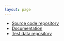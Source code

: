 ```yaml
---
layout: page
---
```


 * [Source code repository](https://github.com/g4edge/pyg4ometry)
 * [Documentation](https://pyg4ometry.readthedocs.io/en/stable/)
 * [Test data repository](https://github.com/g4edge/testdata)
 